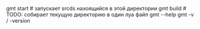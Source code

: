gmt start # запускает srcds нахоящийся в этой директории
gmt build # TODO: собирает текущую директорию в один луа файл
gmt --help
gmt -v / -version